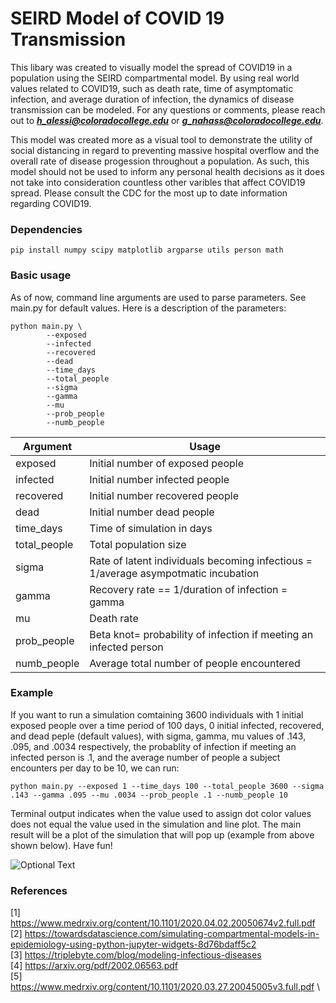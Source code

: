 # SEIRD Model of COVID 19 Transmission


This libary was created to visually model the spread of COVID19 in a population using the SEIRD compartmental model. By using real world values related to COVID19, such as death rate, time of asymptomatic infection, and average duration of infection, the dynamics of disease transmission can be modeled. For any questions or comments, please reach out to ***h_alessi@coloradocollege.edu*** or ***g_nahass@coloradocollege.edu***.

This model was created more as a visual tool to demonstrate the utility of social distancing in regard to preventing massive hospital overflow and the overall rate of disease progession throughout a population. As such, this model should not be used to inform any personal health decisions as it does not take into consideration countless other varibles that affect COVID19 spread. Please consult the CDC for the most up to date information regarding COVID19.

### Dependencies

 ```pip install numpy scipy matplotlib argparse utils person math```

### Basic usage

As of now, command line arguments are used to parse parameters. See main.py for default values. Here is a description of the parameters: 

```
python main.py \
        --exposed        
        --infected        
        --recovered         
        --dead      
        --time_days 
        --total_people         
        --sigma      
        --gamma 
        --mu 
        --prob_people 
        --numb_people
```

  Argument              | Usage          
----------------------- | ------------------
exposed                 | Initial number of exposed people
infected                | Initial number infected people
recovered               | Initial number recovered people
dead                    | Initial number dead people
time_days               | Time of simulation in days
total_people            | Total population size
sigma                   | Rate of latent individuals becoming infectious = 1/average asympotmatic incubation
gamma                   | Recovery rate == 1/duration of infection = gamma
mu                      | Death rate
prob_people             | Beta knot= probability of infection if meeting an infected person
numb_people             | Average total number of people encountered


### Example

If you want to run a simulation comtaining 3600 individuals with 1 initial exposed people over a time period of 100 days, 0 initial infected, recovered, and dead peple (default values), with sigma, gamma, mu values of .143, .095, and .0034 respectively, the probablity of infection if meeting an infected person is .1, and the average number of people a subject encounters per day to be 10, we can run:

```python main.py --exposed 1 --time_days 100 --total_people 3600 --sigma .143 --gamma .095 --mu .0034 --prob_people .1 --numb_people 10```

Terminal output indicates when the value used to assign dot color values does not equal the value used in the simulation and line plot. The main result will be a plot of the simulation that will pop up (example from above shown below). Have fun!

![Optional Text](../master/images/numb=10.gif)


### References
[1] https://www.medrxiv.org/content/10.1101/2020.04.02.20050674v2.full.pdf \
[2] https://towardsdatascience.com/simulating-compartmental-models-in-epidemiology-using-python-jupyter-widgets-8d76bdaff5c2 \
[3] https://triplebyte.com/blog/modeling-infectious-diseases \
[4] https://arxiv.org/pdf/2002.06563.pdf \
[5] https://www.medrxiv.org/content/10.1101/2020.03.27.20045005v3.full.pdf \
